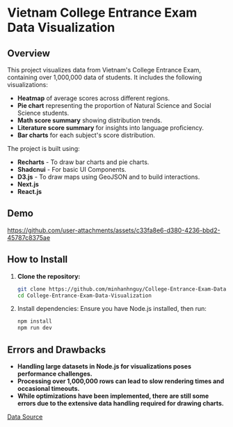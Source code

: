 # Vietnam College Entrance Exam Data Visualization

## Overview
This project visualizes data from Vietnam's College Entrance Exam, containing over 1,000,000 data of students. It includes the following visualizations:
- **Heatmap** of average scores across different regions.
- **Pie chart** representing the proportion of Natural Science and Social Science students.
- **Math score summary** showing distribution trends.
- **Literature score summary** for insights into language proficiency.
- **Bar charts** for each subject's score distribution.

The project is built using:
- **Recharts** - To draw bar charts and pie charts.
- **Shadcnui** - For basic UI Components.
- **D3.js** - To draw maps using GeoJSON and to build interactions.
- **Next.js** 
- **React.js**


## Demo

https://github.com/user-attachments/assets/c33fa8e6-d380-4236-bbd2-45787c8375ae

## How to Install

1. **Clone the repository:**
   ```bash
   git clone https://github.com/minhanhnguy/College-Entrance-Exam-Data-Visualization.git
   cd College-Entrance-Exam-Data-Visualization
   ```
2. Install dependencies: Ensure you have Node.js installed, then run:
   ```bash
   npm install
   npm run dev
   ```

## Errors and Drawbacks
- **Handling large datasets in Node.js for visualizations poses performance challenges.**
- **Processing over 1,000,000 rows can lead to slow rendering times and occasional timeouts.**
- **While optimizations have been implemented, there are still some errors due to the extensive data handling required for drawing charts.**

[Data Source](https://www.kaggle.com/datasets/quangdang1/college-entrance-exam-scores-in-vietnam-2024)
